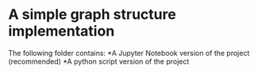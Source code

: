 # A simple graph structure implementation

The following folder contains:
*A Jupyter Notebook version of the project (recommended)
*A python script version of the project